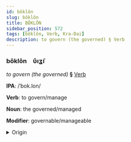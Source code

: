 ```yaml
---
id: bôklôn
slug: bôklôn
title: BÔKLÔN
sidebar_position: 572
tags: [bôklôn, Verb, Kra-Dai]
description: to govern (the governed) § Verb
---
```


### bôklôn&emsp;<span kind="abugida">ʋ̑ıʓ̃ı</span>

*to govern (the governed)* **§** [Verb](../../tags/Verb)

**IPA**: /ˈbok.lon/

**Verb**: to govern/manage

**Noun**: the governed/managed

**Modifier**: governable/manageable

<details>
    <summary>Origin</summary>
    Thai ปกครอง bpòk-krɔɔng /pok̚˨˩.kʰrɔːŋ˧/<br/>
    <em>Kra-Dai Language Family</em>
</details>